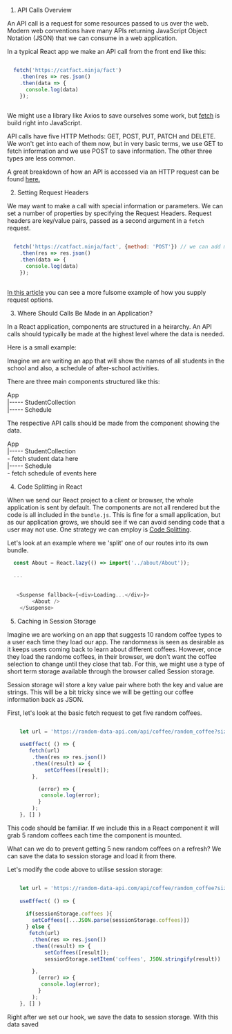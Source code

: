
1. API Calls Overview

An API call is a request for some resources passed to us over the web. Modern web conventions have many APIs returning JavaScript Object Notation (JSON) that we can consume in a web application. 

In a typical React app we make an API call from the front end like this: 

``` javascript 

  fetch('https://catfact.ninja/fact')
    .then(res => res.json()
    .then(data => {
      console.log(data)
    });
  
```

We might use a library like Axios to save ourselves some work, but [fetch](https://developer.mozilla.org/en-US/docs/Web/API/Fetch_API/Using_Fetch) is build right into JavaScript.

API calls have five HTTP Methods: GET, POST, PUT, PATCH and DELETE. We won't get into each of them now, but in very basic terms, we use GET to fetch information and we use POST to save information. The other three types are less common.

A great breakdown of how an API is accessed via an HTTP request can be found [here.](https://blog.uptrends.com/technology/the-anatomy-of-an-api-call/)


2. Setting Request Headers

We may want to make a call with special information or parameters. We can set a number of properties by specifying the Request Headers. Request headers are key/value pairs, passed as a second argument in a `fetch` request. 

``` javascript 

  fetch('https://catfact.ninja/fact', {method: 'POST'}) // we can add many other request headers here
    .then(res => res.json()
    .then(data => {
      console.log(data)
    });
  
```

[In this article](https://developer.mozilla.org/en-US/docs/Web/API/Fetch_API/Using_Fetch#supplying_request_options) you can see a more fulsome example of how you supply request options. 


3. Where Should Calls Be Made in an Application? 

 In a React application, components are structured in a heirarchy. An API calls should typically be made at the highest level where the data is needed. 
 
 Here is a small example: 
 
 Imagine we are writing an app that will show the names of all students in the school and also, a schedule of after-school activities. 
 
 There are three main components structured like this: 
 
 App\
   |----- StudentCollection\
   |----- Schedule
   
The respective API calls should be made from the component showing the data. 

 App\
   |----- StudentCollection\
        - fetch student data here\
   |----- Schedule\
        - fetch schedule of events here

4. Code Splitting in React

When we send our React project to a client or browser, the whole application is sent by default. The components are not all rendered but the code is all included in the `bundle.js`. This is fine for a small application, but as our application grows, we should see if we can avoid sending code that a user may not use. One strategy we can employ is [Code Splitting](https://reactjs.org/docs/code-splitting.html). 

Let's look at an example where we 'split' one of our routes into its own bundle. 


``` javascript
  const About = React.lazy(() => import('../about/About'));
  
  ...
  
  
   <Suspense fallback={<div>Loading...</div>}>
        <About />
    </Suspense>
```

5. Caching in Session Storage

Imagine we are working on an app that suggests 10 random coffee types to a user each time they load our app. The randomness is seen as desirable as it keeps users coming back to learn about different coffees. However, once they load the randome coffees, in their browser, we don't want the coffee selection to change until they close that tab. For this, we might use a type of short term storage available through the browser called Session storage.

Session storage will store a key value pair where both the key and value are strings. This will be a bit tricky since we will be getting our coffee information back as JSON. 

First, let's look at the basic fetch request to get five random coffees. 

``` javascript 

    let url = 'https://random-data-api.com/api/coffee/random_coffee?size=5';
    
    useEffect( () => {
       fetch(url)
        .then(res => res.json())
        .then((result) => {
            setCoffees([result]); 
        },

          (error) => {
           console.log(error);
          }
        );
    }, [] )
``` 

This code should be familiar. If we include this in a React component it will grab 5 random coffees each time the component is mounted. 

What can we do to prevent getting 5 new random coffees on a refresh? We can save the data to session storage and load it from there.

Let's modify the code above to utilise session storage: 


``` javascript 

    let url = 'https://random-data-api.com/api/coffee/random_coffee?size=5';
    
    useEffect( () => {
    
      if(sessionStorage.coffees ){
        setCoffees([...JSON.parse(sessionStorage.coffees)])
      } else {
       fetch(url)
        .then(res => res.json())
        .then((result) => {
            setCoffees([result]); 
            sessionStorage.setItem('coffees', JSON.stringify(result))

        },
          (error) => {
           console.log(error);
          }
        );
    }, [] )
``` 

Right after we set our hook, we save the data to session storage. With this data saved  
